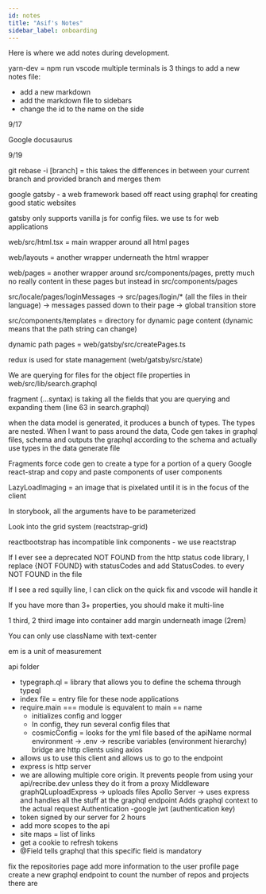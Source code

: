 ```yaml
---
id: notes
title: "Asif's Notes"
sidebar_label: onboarding
---
```


Here is where we add notes during development.

yarn-dev = npm run
vscode multiple terminals is 
3 things to add a new notes file:
- add a new markdown 
- add the markdown file to sidebars 
- change the id to the name on the side

9/17

Google docusaurus

9/19

git rebase -i [branch] = this takes the differences in between your current branch and provided branch and merges them

google gatsby - a web framework based off react using graphql for creating good static websites

gatsby only supports vanilla js for config files. we use ts for web applications

web/src/html.tsx = main wrapper around all html pages

web/layouts = another wrapper underneath the html wrapper

web/pages = another wrapper around src/components/pages, pretty much no really content in these pages but instead in src/components/pages

src/locale/pages/loginMessages -> src/pages/login/* (all the files in their language) -> messages passed down to their page -> global transition store

src/components/templates = directory for dynamic page content (dynamic means that the path string can change)

dynamic path pages = web/gatsby/src/createPages.ts

redux is used for state management (web/gatsby/src/state)

We are querying for files for the object file properties in web/src/lib/search.graphql

fragment (...syntax) is taking all the fields that you are querying and expanding them (line 63 in search.graphql)

when the data model is generated, it produces a bunch of types. The types are nested. When I want to pass around the data, 
Code gen takes in graphql files, schema and outputs the graphql according to the schema and actually use types in the data generate file

Fragments force code gen to create a type for a portion of a query
Google react-strap and copy and paste components of user components

LazyLoadImaging = an image that is pixelated until it is in the focus of the client

In storybook, all the arguments have to be parameterized

Look into the grid system (reactstrap-grid)

reactbootstrap has incompatible link components - we use reactstrap

If I ever see a deprecated NOT FOUND from the http status code library, I replace {NOT FOUND} with statusCodes and add StatusCodes. to every NOT FOUND in the file

If I see a red squilly line, I can click on the quick fix and vscode will handle it

If you have more than 3+ properties, you should make it multi-line

1 third, 2 third
image into container
add margin underneath image (2rem)

You can only use className with text-center

em is a unit of measurement

api folder

- typegraph.ql = library that allows you to define the schema through typeql
- index file = entry file for these node applications
- require.main === module is equvalent to main == name
  - initializes config and logger
  - In config, they run several config files that 
  - cosmicConfig = looks for the yml file based of the apiName
normal environment -> .env -> rescribe variables (environment hierarchy)
bridge are http clients using axios
- allows us to use this client and allows us to go to the endpoint
- express is http server
- we are allowing multiple core origin. It prevents people from using your api/recribe.dev unless they do it from a proxy
Middleware
graphQLuploadExpress -> uploads files
Apollo Server -> uses express and handles all the stuff at the graphql endpoint
Adds graphql context to the actual request
Authentication
-google jwt (authentication key)
- token signed by our server for 2 hours
- add more scopes to the api
- site maps = list of links
- get a cookie to refresh tokens
- @Field tells graphql that this specific field is mandatory

fix the repositories page
add more information to the user profile page
create a new graphql endpoint to count the number of repos and projects there are





